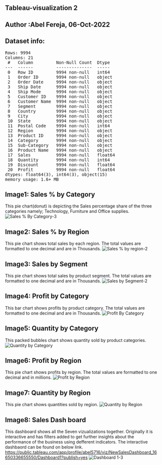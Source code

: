 ## Tableau-visualization 2 
## Author :Abel Fereja, 06-Oct-2022
## Dataset info:
<pre>
Rows: 9994 
Columns: 21 
 #   Column         Non-Null Count  Dtype  
---  ------         --------------  -----  
 0   Row ID         9994 non-null   int64  
 1   Order ID       9994 non-null   object 
 2   Order Date     9994 non-null   object 
 3   Ship Date      9994 non-null   object 
 4   Ship Mode      9994 non-null   object 
 5   Customer ID    9994 non-null   object 
 6   Customer Name  9994 non-null   object 
 7   Segment        9994 non-null   object 
 8   Country        9994 non-null   object 
 9   City           9994 non-null   object 
 10  State          9994 non-null   object 
 11  Postal Code    9994 non-null   int64  
 12  Region         9994 non-null   object 
 13  Product ID     9994 non-null   object 
 14  Category       9994 non-null   object 
 15  Sub-Category   9994 non-null   object 
 16  Product Name   9994 non-null   object 
 17  Sales          9994 non-null   float64
 18  Quantity       9994 non-null   int64  
 19  Discount       9994 non-null   float64
 20  Profit         9994 non-null   float64
dtypes: float64(3), int64(3), object(15)
memory usage: 1.6+ MB
</pre>
## Image1: Sales % by Category
This pie chart(donut) is depicting the Sales percentage share of the three categories namely; Technology, Furniture and Office supplies. 
![Sales % By Category-3](https://user-images.githubusercontent.com/114592689/194366872-6a7da4a3-d893-4e22-8dcd-ebc6c219ee3a.png)
## Image2: Sales % by Region
This pie chart shows total sales by each region. The total values are formatted to one decimal and are in Thousands.
![Sales % by region-2](https://user-images.githubusercontent.com/114592689/194366952-a427a0c0-690c-46f6-8be4-caf0c0586be1.png)
## Image3: Sales by Segment
This pie chart shows total sales by product segment. The total values are formatted to one decimal and are in Thousands.
![Sales by Segment-2](https://user-images.githubusercontent.com/114592689/194367010-9c239119-d696-412a-84fb-6c01db83413a.png)
## Image4: Profit by Category
This bar chart shows profits by product category. The total values are formatted to one decimal and are in Thousands.
![Profit By Category](https://user-images.githubusercontent.com/114592689/194367092-def937ab-ef69-414b-bcb6-6e67ab2d07fa.png)
## Image5: Quantity by Category
This packed bubbles chart shows quantity sold by product categories. 
![Quantity by Category](https://user-images.githubusercontent.com/114592689/194367258-d2acc30c-d20a-4506-8bd1-09819ffb1f87.png)
## Image6: Profit by Region
This pie chart shows profits by region. The total values are formatted to one decimal and in millions.
![Profit by Region](https://user-images.githubusercontent.com/114592689/194367339-430261a0-810b-4bee-9748-7e203ebadd32.png)
## Image7: Quantity by Region
This pie chart shows quantities sold by region. 
![Quantity by Region](https://user-images.githubusercontent.com/114592689/194367398-7362716c-d07b-4df5-99de-49df93071ad7.png)
## Image8: Sales Dash board
This dashboard shows all the Seven vizualizations together. Originally it is interactive and has filters added to get further insights about the performance of the business using defferent indicators. The interactive dashbaord can be found on below link.
https://public.tableau.com/app/profile/abel5716/viz/NewSalesDashboard_16650336655550/Dashboard1?publish=yes
![Dashboard 1-3](https://user-images.githubusercontent.com/114592689/194367484-e4eb8a25-e7db-412a-8d89-5f7470b08fe7.png)
